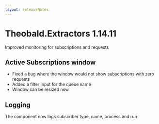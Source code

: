 ```yaml
---
layout: releaseNotes
---
```


# Theobald.Extractors 1.14.11

Improved monitoring for subscriptions and requests

## Active Subscriptions window
- Fixed a bug where the window would not show subscriptions with zero requests
- Added a filter input for the queue name
- Window can be resized now

## Logging

The component now logs subscriber type, name, process and run